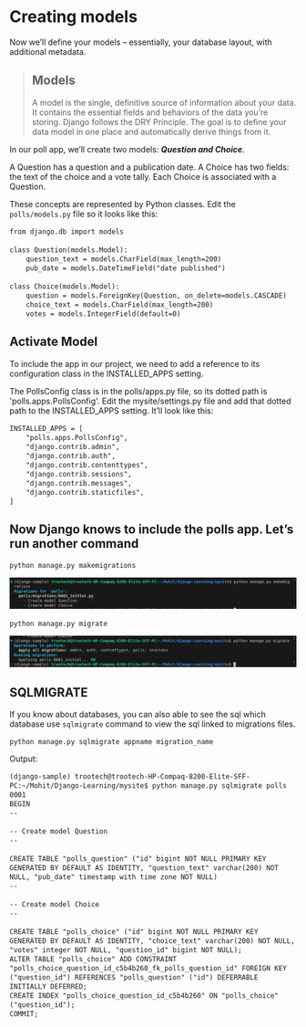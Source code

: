 # Creating models

Now we’ll define your models – essentially, your database layout, with additional metadata.

> ## Models
>
> A model is the single, definitive source of information about your data. It contains the essential fields and behaviors of the data you’re storing. Django follows the DRY Principle. The goal is to define your data model in one place and automatically derive things from it.

In our poll app, we’ll create two models: ***Question and Choice***.

A Question has a question and a publication date. A Choice has two fields: the text of the choice and a vote tally. Each Choice is associated with a Question.

These concepts are represented by Python classes. Edit the `polls/models.py` file so it looks like this:

    from django.db import models

    class Question(models.Model):
        question_text = models.CharField(max_length=200)
        pub_date = models.DateTimeField("date published")

    class Choice(models.Model):
        question = models.ForeignKey(Question, on_delete=models.CASCADE)
        choice_text = models.CharField(max_length=200)
        votes = models.IntegerField(default=0)

## Activate Model

To include the app in our project, we need to add a reference to its configuration class in the INSTALLED_APPS setting.

The PollsConfig class is in the polls/apps.py file, so its dotted path is 'polls.apps.PollsConfig'. Edit the mysite/settings.py file and add that dotted path to the INSTALLED_APPS setting. It’ll look like this:

    INSTALLED_APPS = [
        "polls.apps.PollsConfig",
        "django.contrib.admin",
        "django.contrib.auth",
        "django.contrib.contenttypes",
        "django.contrib.sessions",
        "django.contrib.messages",
        "django.contrib.staticfiles",
    ]

## Now Django knows to include the polls app. Let’s run another command

    python manage.py makemigrations

![alt text](md/image-8.png)

    python manage.py migrate

![alt text](md/image-9.png)

## SQLMIGRATE

If you know about databases, you can also able to see the sql which database use `sqlmigrate` command to view the sql linked to migrations files.

    python manage.py sqlmigrate appname migration_name

Output:

    (django-sample) trootech@trootech-HP-Compaq-8200-Elite-SFF-PC:~/Mohit/Django-Learning/mysite$ python manage.py sqlmigrate polls 0001
    BEGIN
    --

    -- Create model Question
    --

    CREATE TABLE "polls_question" ("id" bigint NOT NULL PRIMARY KEY GENERATED BY DEFAULT AS IDENTITY, "question_text" varchar(200) NOT NULL, "pub_date" timestamp with time zone NOT NULL)
    --

    -- Create model Choice
    --

    CREATE TABLE "polls_choice" ("id" bigint NOT NULL PRIMARY KEY GENERATED BY DEFAULT AS IDENTITY, "choice_text" varchar(200) NOT NULL, "votes" integer NOT NULL, "question_id" bigint NOT NULL);
    ALTER TABLE "polls_choice" ADD CONSTRAINT "polls_choice_question_id_c5b4b260_fk_polls_question_id" FOREIGN KEY ("question_id") REFERENCES "polls_question" ("id") DEFERRABLE INITIALLY DEFERRED;
    CREATE INDEX "polls_choice_question_id_c5b4b260" ON "polls_choice" ("question_id");
    COMMIT;

<link href="https://maxcdn.bootstrapcdn.com/bootstrap/3.3.6/css/bootstrap.min.css" rel="stylesheet" />
